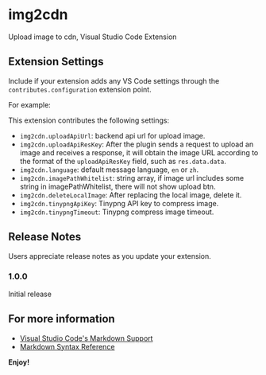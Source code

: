 # img2cdn

Upload image to cdn, Visual Studio Code Extension

## Extension Settings

Include if your extension adds any VS Code settings through the `contributes.configuration` extension point.

For example:

This extension contributes the following settings:

* `img2cdn.uploadApiUrl`: backend api url for upload image.
* `img2cdn.uploadApiResKey`: After the plugin sends a request to upload an image and receives a response, it will obtain the image URL according to the format of the `uploadApiResKey` field, such as `res.data.data`.
* `img2cdn.language`: default message language, `en` or `zh`.
* `img2cdn.imagePathWhitelist`: string array, if image url includes some string in imagePathWhitelist, there will not show upload btn.
* `img2cdn.deleteLocalImage`: After replacing the local image, delete it.
* `img2cdn.tinypngApiKey`: Tinypng API key to compress image.
* `img2cdn.tinypngTimeout`: Tinypng compress image timeout.

## Release Notes

Users appreciate release notes as you update your extension.

### 1.0.0

Initial release

## For more information

* [Visual Studio Code's Markdown Support](http://code.visualstudio.com/docs/languages/markdown)
* [Markdown Syntax Reference](https://help.github.com/articles/markdown-basics/)

**Enjoy!**

